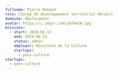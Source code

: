 ```yaml
---
fullname: Pierre Renaud
role: Chargé de développement territorial Hérault
domaine: Déploiement
avatar: https://i.imgur.com/y97G4zW.jpg
missions:
  - start: 2019-02-13
    end: 2019-08-14
    status: admin
    employer: Ministère de la Culture
    startups:
      - pass-culture
startups:
  - pass-culture
---
```

